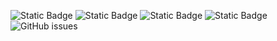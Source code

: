 ![Static Badge](https://img.shields.io/badge/blacklists-60-000000) ![Static Badge](https://img.shields.io/badge/blacklisted-2775555-cc0000) ![Static Badge](https://img.shields.io/badge/whitelisted-2245-00CC00) ![Static Badge](https://img.shields.io/badge/streaming_blacklist-28107-000000) ![GitHub issues](https://img.shields.io/github/issues/fabriziosalmi/blacklists)

